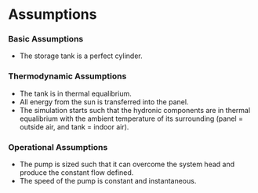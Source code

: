 # Assumptions

### Basic Assumptions
- The storage tank is a perfect cylinder.


### Thermodynamic Assumptions
- The tank is in thermal equalibrium.
- All energy from the sun is transferred into the panel.
- The simulation starts such that the hydronic components are in thermal equalibrium with the ambient temperature of its surrounding (panel = outside air, and tank = indoor air).

### Operational Assumptions
- The pump is sized such that it can overcome the system head and produce the constant flow defined.
- The speed of the pump is constant and instantaneous.